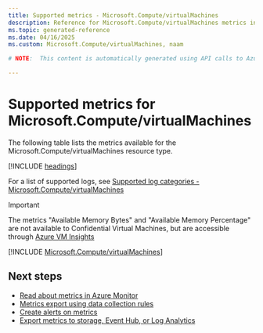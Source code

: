 ```yaml
---
title: Supported metrics - Microsoft.Compute/virtualMachines
description: Reference for Microsoft.Compute/virtualMachines metrics in Azure Monitor.
ms.topic: generated-reference
ms.date: 04/16/2025
ms.custom: Microsoft.Compute/virtualMachines, naam

# NOTE:  This content is automatically generated using API calls to Azure. Any edits made on these files will be overwritten in the next run of the script. 

---
```


  
# Supported metrics for Microsoft.Compute/virtualMachines
  
The following table lists the metrics available for the Microsoft.Compute/virtualMachines resource type.  
  
  
[!INCLUDE [headings](~/reusable-content/ce-skilling/azure/includes/azure-monitor/reference/metrics/metrics-headings.md)]  
  
  
  
For a list of supported logs, see [Supported log categories - Microsoft.Compute/virtualMachines](../supported-logs/microsoft-compute-virtualmachines-logs.md)  
  
> [!IMPORTANT]
> The metrics "Available Memory Bytes" and "Available Memory Percentage" are not available to Confidential Virtual Machines, but are accessible through [Azure VM Insights](/articles/azure-monitor/vm/vminsights-overview.md)


[!INCLUDE [Microsoft.Compute/virtualMachines](~/reusable-content/ce-skilling/azure/includes/azure-monitor/reference/metrics/microsoft-compute-virtualmachines-metrics-include.md)]  



## Next steps

- [Read about metrics in Azure Monitor](/azure/azure-monitor/data-platform)
- [Metrics export using data collection rules](/azure/azure-monitor/essentials/data-collection-metrics)
- [Create alerts on metrics](/azure/azure-monitor/alerts/alerts-overview)
- [Export metrics to storage, Event Hub, or Log Analytics](/azure/azure-monitor/essentials/platform-logs-overview)
